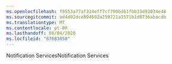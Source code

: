 ```yaml
---
ms.openlocfilehash: f9553a77af314eff7cf700bd61fbb33d92034e48
ms.sourcegitcommit: ad4d92dce894592a259721a1571b1d8736abacdb
ms.translationtype: MT
ms.contentlocale: pt-BR
ms.lasthandoff: 08/04/2020
ms.locfileid: "87683858"
---
```

<span data-ttu-id="0842e-101">Notification Services</span><span class="sxs-lookup"><span data-stu-id="0842e-101">Notification Services</span></span>
